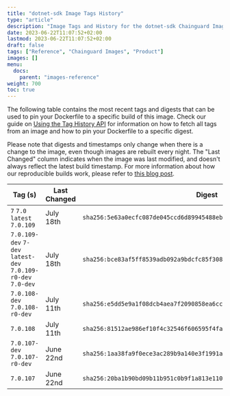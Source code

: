 ```yaml
---
title: "dotnet-sdk Image Tags History"
type: "article"
description: "Image Tags and History for the dotnet-sdk Chainguard Image"
date: 2023-06-22T11:07:52+02:00
lastmod: 2023-06-22T11:07:52+02:00
draft: false
tags: ["Reference", "Chainguard Images", "Product"]
images: []
menu:
  docs:
    parent: "images-reference"
weight: 700
toc: true
---
```


The following table contains the most recent tags and digests that can be used to pin your Dockerfile to a specific build of this image. Check our guide on [Using the Tag History API](/chainguard/chainguard-images/using-the-tag-history-api/) for information on how to fetch all tags from an image and how to pin your Dockerfile to a specific digest.

Please note that digests and timestamps only change when there is a change to the image, even though images are rebuilt every night. The "Last Changed" column indicates when the image was last modified, and doesn't always reflect the latest build timestamp. For more information about how our reproducible builds work, please refer to [this blog post](https://www.chainguard.dev/unchained/reproducing-chainguards-reproducible-image-builds).

| Tag (s)                                                        | Last Changed | Digest                                                                    |
|----------------------------------------------------------------|--------------|---------------------------------------------------------------------------|
|  `7` `7.0` `latest` `7.0.109`                                  | July 18th    | `sha256:5e63a0ecfc087de045ccd6d89945488ebc5f78f71f757290ea7493a61c0a4ec5` |
|  `7.0.109-dev` `7-dev` `latest-dev` `7.0.109-r0-dev` `7.0-dev` | July 18th    | `sha256:bce83af5ff8539adb092a9bdcfc85f308c1aebb03a1fea50223d79b1864a672d` |
|  `7.0.108-dev` `7.0.108-r0-dev`                                | July 11th    | `sha256:e5dd5e9a1f08dcb4aea7f2090858ea6cc27e75a4170ae4e857b8aed6ba7ad9ab` |
|  `7.0.108`                                                     | July 11th    | `sha256:81512ae986ef10f4c32546f606595f4fa1b9b260cacad4d8cc57aef852903033` |
|  `7.0.107-dev` `7.0.107-r0-dev`                                | June 22nd    | `sha256:1aa38fa9f0ece3ac289b9a140e3f1991a5aabe678d20742fb310d5db651a8e7b` |
|  `7.0.107`                                                     | June 22nd    | `sha256:20ba1b90bd09b11b951c0b9f1a813e110cfc23832ec27e361ae825347bc4a4e7` |
